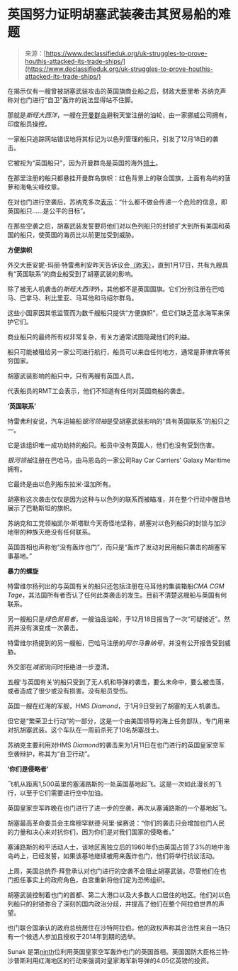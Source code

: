 <!--yml

类别：未分类

日期：2024年05月27日 15:05:05

-->

# 英国努力证明胡塞武装袭击其贸易船的难题

> 来源：[https://www.declassifieduk.org/uk-struggles-to-prove-houthis-attacked-its-trade-ships/](https://www.declassifieduk.org/uk-struggles-to-prove-houthis-attacked-its-trade-ships/)

在揭示仅有一艘曾被胡塞武装攻击的英国旗商业船之后，财政大臣里希·苏纳克声称对也门进行“自卫”轰炸的说法显得站不住脚。

那就是*斯旺大西洋*，一艘在[开曼群岛](https://www.cishipping.com/welcome-maci)避税天堂注册的油轮，由一家挪威公司拥有，印度船员操控。

一家船只追踪网站错误地将其标记为以色列管理的船只，引发了12月18日的袭击。

它被视为“英国船只”，因为开曼群岛是英国的海外[领土](https://www.redensigngroup.org/about-us/frequently-asked-questions/)。

在那里注册的船只都悬挂开曼群岛旗帜：红色背景上的联合国旗，上面有岛屿的菠萝和海龟尖峰纹章。

在对也门进行空袭后，苏纳克多次[表示](https://hansard.parliament.uk/commons/2024-01-15/debates/52945864-28EB-49AC-B933-33B546DF75B6/DefendingTheUKAndAllies#contribution-E6EBD8D8-24AD-4FDA-9E45-081A60DBC800)：“什么都不做会传递一个危险的信息，即英国船只……是公平的目标”。

在那些空袭之后，胡塞武装发誓要将他们对以色列船只的封锁扩大到所有美国和英国的船只，使英国的海员比以前更加受到威胁。

**方便旗帜**

外交大臣安妮-玛丽·特雷弗利安昨天告诉议会[（昨天）](https://questions-statements.parliament.uk/written-questions/detail/2024-01-15/9661)，直到1月17日，共有九艘具有“英国联系”的商业船受到了胡塞武装的影响。

除了被无人机袭击的*斯旺大西洋*外，其他都不是英国国旗。它们分别注册在巴哈马、巴拿马、利比里亚、马耳他和马绍尔群岛。

这些小国家因其低监管而为数千艘船只提供“方便旗帜”，但它们缺乏蓝水海军来保护它们。

商业船只的最终所有权非常复杂，有关方通常试图隐藏他们的利益。

船只可能被租给另一家公司进行航行，船员可以来自任何地方，通常是菲律宾等贫穷国家。

胡塞武装影响的船只中，只有两艘有英国人员。

代表船员的RMT工会表示，他们不知道有任何对英国商船的袭击。

**‘英国联系’**

特雷弗利安说，汽车运输船*银河领袖*是受胡塞武装影响的“具有英国联系”的船只之一。

它是该组织唯一成功劫持的船只。船员中没有英国人，他们也没有受到伤害。

*银河领袖*注册在巴哈马，由马恩岛的一家公司Ray Car Carriers' Galaxy Maritime拥有。

它最终是由以色列船东拉米·温加所有。

胡塞称这次袭击仅仅是因为这种与以色列的联系而被瞄准，并在整个行动中醒目地展示了巴勒斯坦的旗帜。

苏纳克和工党领袖凯尔·斯塔默今天奇怪地坚称，胡塞对以色列船只的封锁与加沙地带的种族灭绝没有任何联系。

英国首相也声称他“没有轰炸也门”，而只是“轰炸了发动对民用船只袭击的胡塞军事基地。”

**暴力的螺旋**

特雷维尔扬列出的与英国有关的船只还包括注册在马耳他的集装箱船*CMA CGM Tage*，其法国所有者否认了任何此类袭击的发生。目前不清楚这艘船与英国有何联系。

另一艘船只是*绿色贸易者*，一艘油品油轮，于12月18日报告了一次“可疑接近”。然而并没有演变成一次袭击。

特雷维尔扬提到的另一艘船，巴哈马注册的*阿尔马鲁纳号*，并没有公开报告受到威胁。

外交部在*减密*询问时拒绝进一步澄清。

五艘‘与英国有关’的船只受到了无人机和导弹的袭击，要么未命中，要么被击落，或者造成了很少或没有损害。没有船员受伤。

英国一艘在红海的军舰，HMS *Diamond*，于1月9日受到了胡塞的无人机袭击。

但它是“繁荣卫士行动”的一部分，这是一个由美国领导的海上任务部队，专门用来对抗胡塞武装。这个车队在一周前杀死了10名胡塞战士。

苏纳克主要利用对HMS *Diamond*的袭击来为1月11日在也门进行的英国皇家空军空袭辩护，称其为“自卫行动”。

**‘你们是侵略者’**

飞机从距离1,500英里的塞浦路斯的一处英国基地起飞。这是一次如此漫长的飞行，以至于它们需要进行空中加油。

英国皇家空军昨晚在也门进行了进一步的空袭，再次从塞浦路斯的一个基地起飞。

胡塞最高革命委员会主席穆罕默德·阿里·侯赛说：“你们的袭击只会增加也门人民的力量和决心来对抗你们，因为你们是对我们国家的侵略者。”

塞浦路斯的和平活动人士，该地区离独立后的1960年仍由英国占领了3%的地中海岛屿上，已经发誓，如果该基地继续被用来轰炸也门，他们将举行抗议活动。

上周，美国总统乔·拜登承认对也门进行的空袭不会阻止胡塞武装。尽管他们在也门担任事实上的政府角色，白宫重新将他们定为恐怖组织。

胡塞武装控制着也门的首都、第二大港口以及大多数人口居住的地区。他们对以色列船只的封锁弥合了深刻的国内政治分歧，并提高了他们在整个阿拉伯世界的声望。

也门联合国承认的政府总统居住在沙特阿拉伯。他的政权声称其合法性来自一场只有一个候选人参加且授权于2014年到期的选举。

Sunak 是第[ninth](https://www.declassifieduk.org/rishi-sunak-is-ninth-uk-prime-minister-to-bomb-yemen-from-air/)位利用英国皇家空军轰炸也门的英国首相。英国国防大臣格兰特·沙普斯利用红海地区的行动来强调对皇家海军新导弹的4.05亿英镑的投资。
